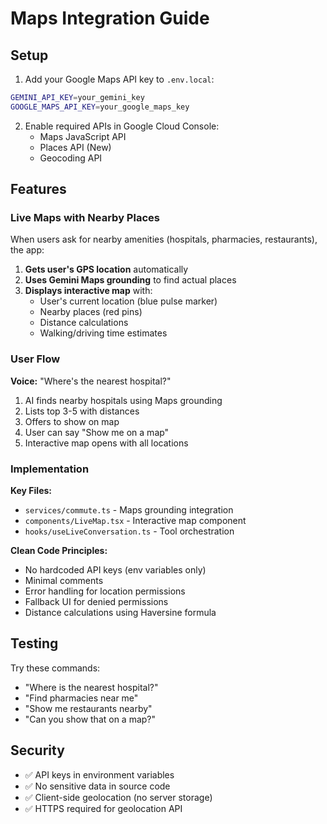 # Maps Integration Guide

## Setup

1. Add your Google Maps API key to `.env.local`:
```bash
GEMINI_API_KEY=your_gemini_key
GOOGLE_MAPS_API_KEY=your_google_maps_key
```

2. Enable required APIs in Google Cloud Console:
   - Maps JavaScript API
   - Places API (New)
   - Geocoding API

## Features

### Live Maps with Nearby Places
When users ask for nearby amenities (hospitals, pharmacies, restaurants), the app:

1. **Gets user's GPS location** automatically
2. **Uses Gemini Maps grounding** to find actual places
3. **Displays interactive map** with:
   - User's current location (blue pulse marker)
   - Nearby places (red pins)
   - Distance calculations
   - Walking/driving time estimates

### User Flow

**Voice:** "Where's the nearest hospital?"
1. AI finds nearby hospitals using Maps grounding
2. Lists top 3-5 with distances
3. Offers to show on map
4. User can say "Show me on a map"
5. Interactive map opens with all locations

### Implementation

**Key Files:**
- `services/commute.ts` - Maps grounding integration
- `components/LiveMap.tsx` - Interactive map component
- `hooks/useLiveConversation.ts` - Tool orchestration

**Clean Code Principles:**
- No hardcoded API keys (env variables only)
- Minimal comments
- Error handling for location permissions
- Fallback UI for denied permissions
- Distance calculations using Haversine formula

## Testing

Try these commands:
- "Where is the nearest hospital?"
- "Find pharmacies near me"
- "Show me restaurants nearby"
- "Can you show that on a map?"

## Security

- ✅ API keys in environment variables
- ✅ No sensitive data in source code
- ✅ Client-side geolocation (no server storage)
- ✅ HTTPS required for geolocation API
